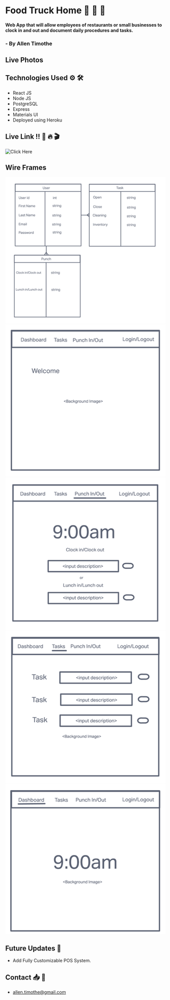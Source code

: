 # Food Truck Home 🌯 🍔 🍕

#### Web App that will allow employees of restaurants or small businesses to clock in and out and document daily procedures and tasks.

###  - By Allen Timothe

## Live Photos

## Technologies Used ⚙️ 🛠

* React JS
* Node JS
* PostgreSQL
* Express
* Materials UI
* Deployed using Heroku

## Live Link ‼️ 🚀 🔥 🎬
![Click Here]()

## Wire Frames

![ERD](ERD.png)
![Home Screen](HomeScreen.png)
![Punch Screen](PunchScreen.png)
![Tasks Screen](TasksScreen.png)
![Dashboard Screen](DashboardScreen.png)

## Future Updates 🔮

* Add Fully Customizable POS System.

## Contact 📥 📨
* allen.timothe@gmail.com
